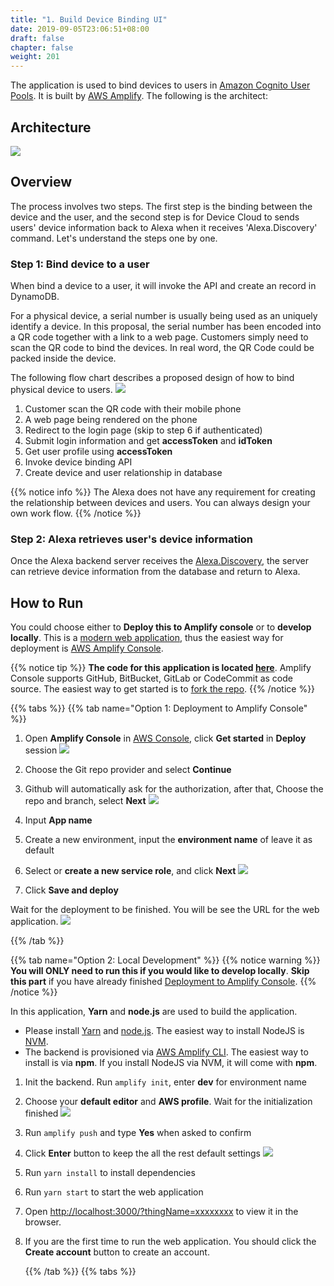```yaml
---
title: "1. Build Device Binding UI"
date: 2019-09-05T23:06:51+08:00
draft: false
chapter: false
weight: 201
---
```


The application is used to bind devices to users in [Amazon Cognito User Pools](https://docs.aws.amazon.com/cognito/latest/developerguide/cognito-user-identity-pools.html).
It is built by [AWS Amplify](https://aws-amplify.github.io/). The following is the architect:

## Architecture
![](/images/smart-home/arch.jpg)

## Overview
The process involves two steps. 
The first step is the binding between the device and the user, and the second step is for Device Cloud to sends users' device information back to Alexa when it receives 'Alexa.Discovery' command. Let's understand the steps one by one.

### Step 1: Bind device to a user
When bind a device to a user, it will invoke the API and create an record in DynamoDB.

For a physical device, a serial number is usually being used as an uniquely identify a device.
In this proposal, the serial number has been encoded into a QR code together with a link to a 
web page. Customers simply need to scan the QR code to bind the devices. In real word, the QR Code could be packed inside the device.

The following flow chart describes a proposed design of how to bind physical device to users.
![](/images/smart-home/device-bind-flow.png)

1. Customer scan the QR code with their mobile phone
1. A web page being rendered on the phone    
1. Redirect to the login page (skip to step 6 if authenticated)    
1. Submit login information and get **accessToken** and **idToken**    
1. Get user profile using **accessToken**    
1. Invoke device binding API    
1. Create device and user relationship in database    

{{% notice info %}}
The Alexa does not have any requirement for creating the relationship between devices and users.
You can always design your own work flow. 
{{% /notice %}}

### Step 2: Alexa retrieves user's device information

Once the Alexa backend server receives the [Alexa.Discovery](https://developer.amazon.com/docs/device-apis/alexa-discovery.html),
the server can retrieve device information from the database and return to Alexa.

## How to Run
You could choose either to **Deploy this to Amplify console** or to **develop locally**.
This is a [modern web application](https://docs.aws.amazon.com/amplify/latest/userguide/welcome.html#what-are-modern-web-applications),
thus the easiest way for deployment is [AWS Amplify Console](https://docs.aws.amazon.com/zh_cn/amplify/latest/userguide/welcome.html).

{{% notice tip %}}
**The code for this application is located [here](https://github.com/aws-samples/aws-alexa-workshop-smarthome-ui)**. Amplify Console
supports GitHub, BitBucket, GitLab or CodeCommit as code source. The easiest way to get started is to 
[fork the repo](https://help.github.com/en/articles/fork-a-repo#fork-an-example-repository). 
{{% /notice %}}

 {{% tabs %}}
   {{% tab name="Option 1: Deployment to Amplify Console" %}}
1. Open **Amplify Console** in [AWS Console](https://console.aws.amazon.com/amplify/home?region=us-east-1#/), click **Get started** in **Deploy** session
    ![](/images/smart-home/amplify-console-get-started.png)

1. Choose the Git repo provider and select **Continue**

1. Github will automatically ask for the authorization, after that, Choose the repo and branch, select **Next**
    ![](/images/smart-home/amplify-console-repo.png)

1. Input **App name**

1. Create a new environment, input the **environment name** of leave it as default

1. Select or **create a new service role**, and click **Next**
    ![](/images/smart-home/amplify-console-settings.png)

1. Click **Save and deploy**

Wait for the deployment to be finished. You will be see the URL for the web application.
    ![](/images/smart-home/amplify-url.png)

   {{% /tab %}}

   {{% tab name="Option 2: Local Development" %}}
{{% notice warning %}}
**You will ONLY need to run this if you would like to develop locally**.  **Skip this part**
if you have already finished  [Deployment to Amplify Console](#deployment-to-amplify-console).
{{% /notice %}}

In this application, **Yarn** and **node.js** are used to build the application. 
    
- Please install [Yarn](https://yarnpkg.com/en/) and [node.js](https://nodejs.org/en/). The easiest way to install NodeJS is [NVM](https://github.com/nvm-sh/nvm).    
- The backend is provisioned via [AWS Amplify CLI](https://github.com/aws-amplify/amplify-cli#install-the-cli). The easiest way to install is via **npm**. If you install NodeJS via NVM, it will come with **npm**.

1. Init the backend. Run `amplify init`, enter **dev** for environment name
1. Choose your **default editor** and **AWS profile**. Wait for the initialization finished
![](/images/smart-home/amplify-init.png)
1. Run `amplify push` and type **Yes** when asked to confirm
1. Click **Enter** button to keep the all the rest default settings
![](/images/smart-home/amplify-push.png)
1. Run `yarn install` to install dependencies
1. Run `yarn start` to start the web application
1. Open [http://localhost:3000/?thingName=xxxxxxxx](http://localhost:3000/?thingName=xxxxxxxx) to view it in the browser.
1. If you are the first time to run the web application. You should click the **Create account** button to create an account.

   {{% /tab %}}
 {{% tabs %}}


